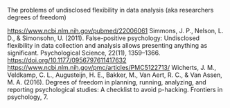 

The problems of undisclosed flexibility in data analysis (aka researchers degrees of freedom)

https://www.ncbi.nlm.nih.gov/pubmed/22006061
Simmons, J. P., Nelson, L. D., & Simonsohn, U. (2011). False-positive psychology: Undisclosed flexibility in data collection and analysis allows presenting anything as significant. Psychological Science, 22(11), 1359–1366. https://doi.org/10.1177/0956797611417632
https://www.ncbi.nlm.nih.gov/pmc/articles/PMC5122713/
Wicherts, J. M., Veldkamp, C. L., Augusteijn, H. E., Bakker, M., Van Aert, R. C., & Van Assen, M. A. (2016). Degrees of freedom in planning, running, analyzing, and reporting psychological studies: A checklist to avoid p-hacking. Frontiers in psychology, 7.
